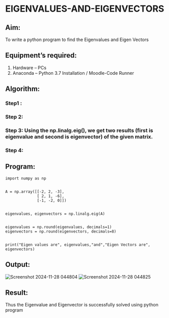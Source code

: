 # EIGENVALUES-AND-EIGENVECTORS
## Aim:
To write a python program to find the Eigenvalues and Eigen Vectors
## Equipment’s required:
1. 	Hardware – PCs
2. 	Anaconda – Python 3.7 Installation / Moodle-Code Runner
## Algorithm:
### Step1 : 
### Step 2: 
### Step 3: Using the np.linalg.eig(),  we get two results (first is eigenvalue and second is eigenvector) of the given matrix.
### Step 4: 

## Program:
```
import numpy as np


A = np.array([[-2, 2, -3],
              [ 2, 1, -6],
              [-1, -2, 0]])


eigenvalues, eigenvectors = np.linalg.eig(A)


eigenvalues = np.round(eigenvalues, decimals=1)
eigenvectors = np.round(eigenvectors, decimals=8)


print("Eigen values are", eigenvalues,"and","Eigen Vectors are", eigenvectors)
```

## Output:
![Screenshot 2024-11-28 044804](https://github.com/user-attachments/assets/aff58b73-701e-44b2-91a2-b2e9f7003d20)
![Screenshot 2024-11-28 044825](https://github.com/user-attachments/assets/991bc6c3-acd4-4b9c-b5e4-381f502ac1d2)


## Result:
Thus the Eigenvalue and Eigenvector is successfully solved using python program
